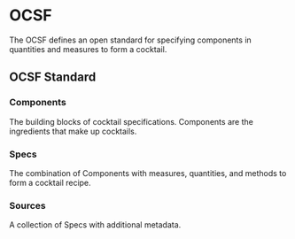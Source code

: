 # OCSF

The OCSF defines an open standard for specifying components in quantities and measures to form a cocktail.

## OCSF Standard

### Components

The building blocks of cocktail specifications. Components are the ingredients that make up cocktails.

### Specs

The combination of Components with measures, quantities, and methods to form a cocktail recipe.

### Sources

A collection of Specs with additional metadata.

<!--Reference Links-->
[docs/enhancements]: docs/enhancements
